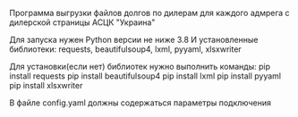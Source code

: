Программа выгрузки файлов долгов по дилерам для каждого адмрега c дилерской страницы АСЦК "Украина"

Для запуска нужен Python версии не ниже  3.8
И установленные библиотеки: requests, beautifulsoup4, lxml, pyyaml, xlsxwriter

Для установки(если нет) библиотек нужно выполнить команды:
    pip install requests
    pip install beautifulsoup4
    pip install lxml
    pip install pyyaml
    pip install xlsxwriter

В файле config.yaml должны содержаться параметры подключения